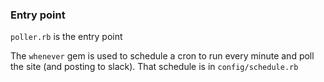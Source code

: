 ### Entry point

`poller.rb` is the entry point

The `whenever` gem is used to schedule a cron to run every minute and poll the site (and posting to slack). That schedule is in `config/schedule.rb`
